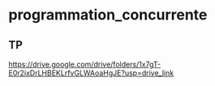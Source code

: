 # programmation_concurrente

## TP
https://drive.google.com/drive/folders/1x7gT-E0r2ixDrLHBEKLrfvGLWAoaHgJE?usp=drive_link